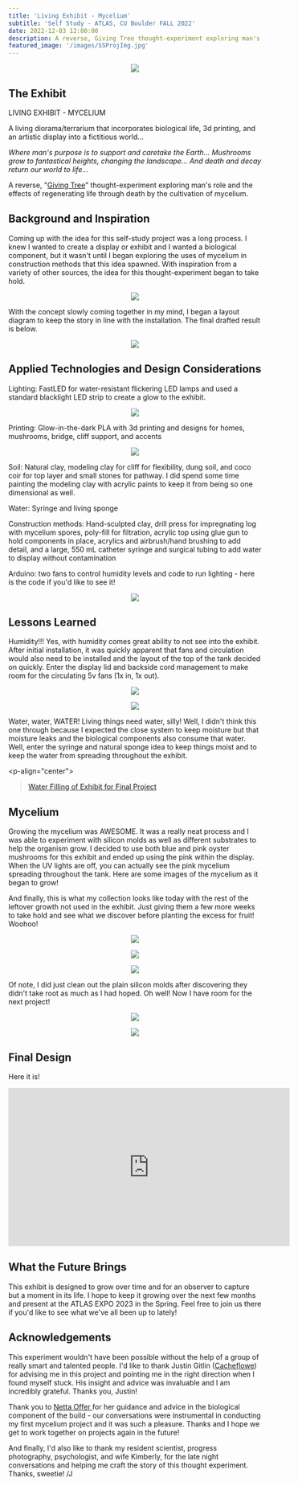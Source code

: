 ```yaml
---
title: 'Living Exhibit - Mycelium'
subtitle: 'Self Study - ATLAS, CU Boulder FALL 2022'
date: 2022-12-03 12:00:00
description: A reverse, Giving Tree thought-experiment exploring man's role and the effects of regenerating life through death by the cultivation of mycelium
featured_image: '/images/SSProjImg.jpg'
---
```


<p align="center"><img src="/images/SSProjImg.jpg"></p>

## The Exhibit

LIVING EXHIBIT - MYCELIUM

A living diorama/terrarium that incorporates biological life, 3d printing, and an artistic display into a fictitious world...

<em>Where man's purpose is to support and caretake the Earth...
Mushrooms grow to fantastical heights, changing the landscape...
And death and decay return our world to life...</em>

A reverse, "<a href="https://www.shelsilverstein.com/9780060256654/the-giving-tree/">Giving Tree</a>" thought-experiment exploring man's role and the effects of regenerating life through death by the cultivation of mycelium.

## Background and Inspiration

Coming up with the idea for this self-study project was a long process.  I knew I wanted to create a display or exhibit and I wanted a biological component, but it wasn't until I began exploring the uses of mycelium in construction methods that this idea spawned.  With inspiration from a variety of other sources, the idea for this thought-experiment began to take hold.

<p align="center"><img src="/images/final_inspiration.jpg"></p>

With the concept slowly coming together in my mind, I began a layout diagram to keep the story in line with the installation.  The final drafted result is below.

<p align="center"><img src="/images/design_concept.jpg"></p>

## Applied Technologies and Design Considerations

Lighting: FastLED for water-resistant flickering LED lamps and used a standard blacklight LED strip to create a glow to the exhibit.

<p align="center"><img src="/images/IMG_3027.png"></p>

Printing: Glow-in-the-dark PLA with 3d printing and designs for homes, mushrooms, bridge, cliff support, and accents

<p align="center"><img src="/images/IMG_3018.png"></p>

Soil: Natural clay, modeling clay for cliff for flexibility, dung soil, and coco coir for top layer and small stones for pathway.  I did spend some time painting the modeling clay with acrylic paints to keep it from being so one dimensional as well.

Water: Syringe and living sponge

Construction methods: Hand-sculpted clay, drill press for impregnating log with mycelium spores, poly-fill for filtration, acrylic top using glue gun to hold components in place, acrylics and airbrush/hand brushing to add detail, and a large, 550 mL catheter syringe and surgical tubing to add water to display without contamination

Arduino: two fans to control humidity levels and code to run lighting - here is the code if you'd like to see it!

<p align="center"><img src="/images/arduino_code.jpg"></p>

## Lessons Learned

Humidity!!!  Yes, with humidity comes great ability to not see into the exhibit.  After initial installation, it was quickly apparent that fans and circulation would also need to be installed and the layout of the top of the tank decided on quickly.  Enter the display lid and backside cord management to make room for the circulating 5v fans (1x in, 1x out).

<p align="center"><img src="/images/top of tank.png"></p>
<p align="center"><img src="/images/back of tank edited.png"></p>

Water, water, WATER!  Living things need water, silly!  Well, I didn't think this one through because I expected the close system to keep moisture but that moisture leaks and the biological components also consume that water.  Well, enter the syringe and natural sponge idea to keep things moist and to keep the water from spreading throughout the exhibit.

<p-align="center"><blockquote class="imgur-embed-pub" lang="en" data-id="a/yxZ6Z6N"  ><a href="//imgur.com/a/yxZ6Z6N">Water Filling of Exhibit for Final Project</a></blockquote><script async src="//s.imgur.com/min/embed.js" charset="utf-8"></script></p>

## Mycelium

Growing the mycelium was AWESOME.  It was a really neat process and I was able to experiment with silicon molds as well as different substrates to help the organism grow.  I decided to use both blue and pink oyster mushrooms for this exhibit and ended up using the pink within the display.  When the UV lights are off, you can actually see the pink mycelium spreading throughout the tank.  Here are some images of the mycelium as it began to grow!

And finally, this is what my collection looks like today with the rest of the leftover growth not used in the exhibit.  Just giving them a few more weeks to take hold and see what we discover before planting the excess for fruit!  Woohoo!  

<p align="center"><img src="/images/DSC_0498.JPG"></p>
<p align="center"><img src="/images/IMG_2990.jpeg"></p>
<p align="center"><img src="/images/IMG_2997.jpeg"></p>

Of note, I did just clean out the plain silicon molds after discovering they didn't take root as much as I had hoped.  Oh well!  Now I have room for the next project!

<p align="center"><img src="/images/IMG_2999.jpeg"></p>
<p align="center"><img src="/images/IMG_2998.jpeg"></p>

## Final Design

Here it is!

<iframe width="560" height="315" src="https://www.youtube.com/embed/YxUHmWEUOl8" title="YouTube video player" frameborder="0" allow="accelerometer; autoplay; clipboard-write; encrypted-media; gyroscope; picture-in-picture" allowfullscreen></iframe>

## What the Future Brings

This exhibit is designed to grow over time and for an observer to capture but a moment in its life.  I hope to keep it growing over the next few months and present at the ATLAS EXPO 2023 in the Spring.  Feel free to join us there if you'd like to see what we've all been up to lately!

## Acknowledgements

This experiment wouldn't have been possible without the help of a group of really smart and talented people.  I'd like to thank Justin Gitlin (<a href="https://cacheflowe.com">Cacheflowe</a>) for advising me in this project and pointing me in the right direction when I found myself stuck.  His insight and advice was invaluable and I am incredibly grateful.  Thanks you, Justin!  

Thank you to <a href ="https://www.colorado.edu/atlas/netta-ofer">Netta Offer </a> for her guidance and advice in the biological component of the build - our conversations were instrumental in conducting my first mycelium project and it was such a pleasure.  Thanks and I hope we get to work together on projects again in the future!

And finally, I'd also like to thank my resident scientist, progress photography, psychologist, and wife Kimberly, for the late night conversations and helping me craft the story of this thought experiment.  Thanks, sweetie! /J
